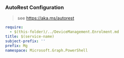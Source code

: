 ### AutoRest Configuration

> see https://aka.ms/autorest

``` yaml
require:
  - $(this-folder)/../DeviceManagement.Enrolment.md
title: $(service-name)
subject-prefix: ''
prefix: Mg
namespace: Microsoft.Graph.PowerShell
```
